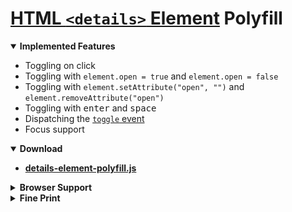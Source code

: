 # [HTML `<details>` Element](https://developer.mozilla.org/en-US/docs/Web/HTML/Element/details) Polyfill

<details open><summary><strong>Implemented Features</strong></summary>

 * Toggling on click
 * Toggling with `element.open = true` and `element.open = false`
 * Toggling with `element.setAttribute("open", "")` and `element.removeAttribute("open")`
 * Toggling with <kbd>enter</kbd> and <kbd>space</kbd>
 * Dispatching the [`toggle` event](http://www.w3schools.com/jsref/event_ontoggle.asp)
 * Focus support

</details>

<details open><summary><strong>Download</strong></summary>

* **[details-element-polyfill.js](https://raw.githubusercontent.com/javan/details-element-polyfill/master/dist/details-element-polyfill.js)**

</details>

<details><summary><strong>Browser Support</strong></summary>

[![CI Status](https://saucelabs.com/browser-matrix/details-polyfill.svg)](https://saucelabs.com/u/details-polyfill)

</details>

<details><summary><strong>Fine Print</strong></summary>

Licensed under the [MIT License](LICENSE)

© 2018 Javan Makhmali

</details>
